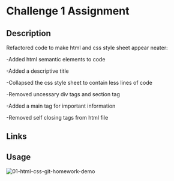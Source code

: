 # Challenge 1 Assignment

## Description 

Refactored code to make html and css style sheet appear neater:
 
 -Added html semantic elements to code

 -Added a descriptive title

 -Collapsed the css style sheet to contain less lines of code

 -Removed uncessary div tags and section tag

 -Added a main tag for important information

 -Removed self closing tags from html file

 ## Links


 ## Usage 
 
 ![01-html-css-git-homework-demo](https://user-images.githubusercontent.com/109554960/192885072-16ce7993-a7fa-4719-918d-486c0aec9d7a.png)
